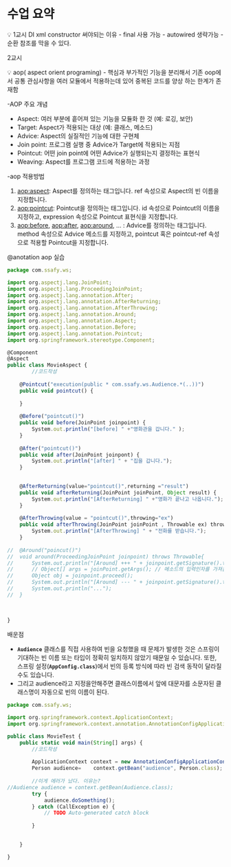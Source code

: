 # 수업 요약

<aside>
💡 1교시
DI xml constructor 써야되는 이유
- final 사용 가능 
- autowired 생략가능
- 순환 참조를 막을 수 있다.

</aside>

2교시

<aside>
💡 aop( aspect orient programing)
- 핵심과 부가적인 기능을 분리해서 기존 oop에서 공통 관심사항을 여러 모듈에서 적용하는데 있어 중복된 코드를 양상 하는 한계가 존재함

-AOP 주요 개념

- Aspect: 여러 부분에 흩어져 있는 기능을 모듈화 한 것 (예: 로깅, 보안)
- Target: Aspect가 적용되는 대상 (예: 클래스, 메소드)
- Advice: Aspect의 실질적인 기능에 대한 구현체
- Join point: 프로그램 실행 중 Advice가 Target에 적용되는 지점
- Pointcut: 어떤 join point에 어떤 Advice가 실행되는지 결정하는 표현식
- Weaving: Aspect를 프로그램 코드에 적용하는 과정

-aop 적용방법

1. <aop:aspect>: Aspect를 정의하는 태그입니다. ref 속성으로 Aspect의 빈 이름을 지정합니다.
2. <aop:pointcut>: Pointcut을 정의하는 태그입니다. id 속성으로 Pointcut의 이름을 지정하고, expression 속성으로 Pointcut 표현식을 지정합니다.
3. <aop:before>, <aop:after>, <aop:around>, ... : Advice를 정의하는 태그입니다. method 속성으로 Advice 메소드를 지정하고, pointcut 혹은 pointcut-ref 속성으로 적용할 Pointcut을 지정합니다.

</aside>

@anotation aop 실습

```jsx
package com.ssafy.ws;

import org.aspectj.lang.JoinPoint;
import org.aspectj.lang.ProceedingJoinPoint;
import org.aspectj.lang.annotation.After;
import org.aspectj.lang.annotation.AfterReturning;
import org.aspectj.lang.annotation.AfterThrowing;
import org.aspectj.lang.annotation.Around;
import org.aspectj.lang.annotation.Aspect;
import org.aspectj.lang.annotation.Before;
import org.aspectj.lang.annotation.Pointcut;
import org.springframework.stereotype.Component;

@Component
@Aspect
public class MovieAspect {
		//코드작성
	
	@Pointcut("execution(public * com.ssafy.ws.Audience.*(..))")
	public void pointcut() {
		
	}
	
	@Before("pointcut()")
	public void before(JoinPoint joinpoint) {
		System.out.println("[before] " +"영화관을 갑니다." );
	}
	
	@After("pointcut()")
	public void after(JoinPoint joinpont) {
		System.out.println("[after] " + "집을 갑니다.");
	}

	
	@AfterReturning(value="pointcut()",returning ="result")
	public void afterReturning(JoinPoint joinPoint, Object result) {
		System.out.println("[AfterReturning] " +"영화가 끝나고 나옵니다.");
	}
	
	@AfterThrowing(value = "pointcut()",throwing="ex")
	public void afterThrowing(JoinPoint joinPoint , Throwable ex) throws Throwable{
		System.out.println("[AfterThrowing] " + "전화를 받습니다.");
	}
	
//	@Around("poincut()")
//	void around(ProceedingJoinPoint joinpoint) throws Throwable{
//		System.out.println("[Around] +++ " + joinpoint.getSignature().toShortString() + " +++");
//		// Object[] args = joinPoint.getArgs(); // 메소드의 입력인자를 가져올 수 있다.
//		Object obj = joinpoint.proceed();
//		System.out.println("[Around] --- " + joinpoint.getSignature().toShortString() + " ---");
//		System.out.println("...");
//	}
	
	
	
}

```

배운점

- **`Audience`** 클래스를 직접 사용하여 빈을 요청했을 때 문제가 발생한 것은 스프링이 기대하는 빈 이름 또는 타입이 정확히 일치하지 않았기 때문일 수 있습니다. 또한, 스프링 설정(**`AppConfig.class`**)에서 빈의 등록 방식에 따라 빈 검색 동작이 달라질 수도 있습니다.
- 그리고 audience라고 지정을안해주면 클래스이름에서 앞에 대문자를 소문자된 클래스명이 자동으로 빈의 이름이 된다.

```jsx
package com.ssafy.ws;

import org.springframework.context.ApplicationContext;
import org.springframework.context.annotation.AnnotationConfigApplicationContext;

public class MovieTest {
	public static void main(String[] args) {
		//코드작성
		
		ApplicationContext context = new AnnotationConfigApplicationContext(AppConfig.class);
		Person audience=	context.getBean("audience", Person.class);
		
		//이게 에러가 났다. 이유는? 
//Audience audience = context.getBean(Audience.class);
		try {
			audience.doSomething();
		} catch (CallException e) {
			// TODO Auto-generated catch block
		
		}
	        

	}

}

```

